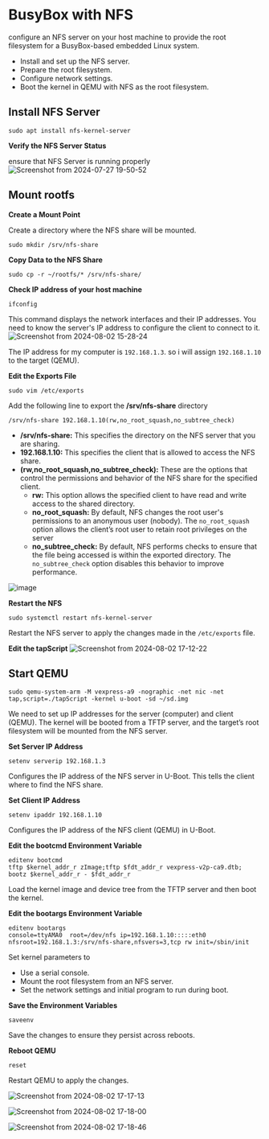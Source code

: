 # BusyBox with NFS
configure an NFS server on your host machine to provide the root filesystem for a BusyBox-based embedded Linux system.
- Install and set up the NFS server.
- Prepare the root filesystem.
- Configure network settings.
- Boot the kernel in QEMU with NFS as the root filesystem.

## Install NFS Server
```
sudo apt install nfs-kernel-server
```
**Verify the NFS Server Status**

ensure that NFS Server is running properly
![Screenshot from 2024-07-27 19-50-52](https://github.com/user-attachments/assets/cfdef6d9-fa7b-4c5d-83c2-eb174c8723fa)

## Mount rootfs
**Create a Mount Point** 

Create a directory where the NFS share will be mounted.
```
sudo mkdir /srv/nfs-share
```
**Copy Data to the NFS Share**
```
sudo cp -r ~/rootfs/* /srv/nfs-share/
```
**Check IP address of your host machine**
```
ifconfig
```
This command displays the network interfaces and their IP addresses. You need to know the server's IP address to configure the client to connect to it.
![Screenshot from 2024-08-02 15-28-24](https://github.com/user-attachments/assets/e0dc2f99-e45d-4405-8ea5-cb1167c8841d)

The IP address for my computer is `192.168.1.3`. so i will assign `192.168.1.10` to the target (QEMU).

**Edit the Exports File**
```
sudo vim /etc/exports
```
Add the following line to export the **/srv/nfs-share** directory
```
/srv/nfs-share 192.168.1.10(rw,no_root_squash,no_subtree_check)
```
- **/srv/nfs-share:** This specifies the directory on the NFS server that you are sharing.
- **192.168.1.10:** This specifies the client that is allowed to access the NFS share.
- **(rw,no_root_squash,no_subtree_check):** These are the options that control the permissions and behavior of the NFS share for the specified client.
    - **rw:** This option allows the specified client to have read and write access to the shared directory.
    - **no_root_squash:** By default, NFS changes the root user's permissions to an anonymous user (nobody). The `no_root_squash` option allows the client’s root user to retain root privileges on the server    
    - **no_subtree_check:** By default, NFS performs checks to ensure that the file being accessed is within the exported directory. The `no_subtree_check` option disables this behavior to improve performance.

![image](https://github.com/user-attachments/assets/ab889944-a5de-40c2-89a5-605b53fba643)

**Restart the NFS**
```
sudo systemctl restart nfs-kernel-server
```
Restart the NFS server to apply the changes made in the `/etc/exports` file.

**Edit the tapScript**
![Screenshot from 2024-08-02 17-12-22](https://github.com/user-attachments/assets/58326d95-8d1f-48a4-9373-f2348515125d)

## Start QEMU
```
sudo qemu-system-arm -M vexpress-a9 -nographic -net nic -net tap,script=./tapScript -kernel u-boot -sd ~/sd.img
```  
We need to set up IP addresses for the server (computer) and client (QEMU). The kernel will be booted from a TFTP server, and the target’s root filesystem will be mounted from the NFS server.

**Set Server IP Address**
```
setenv serverip 192.168.1.3
```
Configures the IP address of the NFS server in U-Boot. This tells the client where to find the NFS share.

**Set Client IP Address**
```
setenv ipaddr 192.168.1.10
```
Configures the IP address of the NFS client (QEMU) in U-Boot.

**Edit the bootcmd Environment Variable**
```
editenv bootcmd
tftp $kernel_addr_r zImage;tftp $fdt_addr_r vexpress-v2p-ca9.dtb; bootz $kernel_addr_r - $fdt_addr_r
```
  Load the kernel image and device tree from the TFTP server and then boot the kernel.

**Edit the bootargs Environment Variable**
```
editenv bootargs
console=ttyAMA0  root=/dev/nfs ip=192.168.1.10:::::eth0 nfsroot=192.168.1.3:/srv/nfs-share,nfsvers=3,tcp rw init=/sbin/init
```
  Set kernel parameters to
  - Use a serial console.
  - Mount the root filesystem from an NFS server.
  - Set the network settings and initial program to run during boot.

**Save the Environment Variables**
```
saveenv
```
Save the changes to ensure they persist across reboots.

**Reboot QEMU**
```
reset
```
Restart QEMU to apply the changes.

![Screenshot from 2024-08-02 17-17-13](https://github.com/user-attachments/assets/e52edd85-1286-4c30-83ee-6fef2805b5a1)

![Screenshot from 2024-08-02 17-18-00](https://github.com/user-attachments/assets/3b139193-a9c7-4db2-be78-1e612749d5bd)

![Screenshot from 2024-08-02 17-18-46](https://github.com/user-attachments/assets/ff80f6bf-586c-4350-8117-c2585b82d671)

